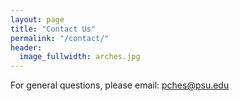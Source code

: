 ```yaml
---
layout: page
title: "Contact Us"
permalink: "/contact/"
header:
  image_fullwidth: arches.jpg
---
```


For general questions, please email: <a href="MAILTO:pches@psu.edu" >pches@psu.edu</a>



